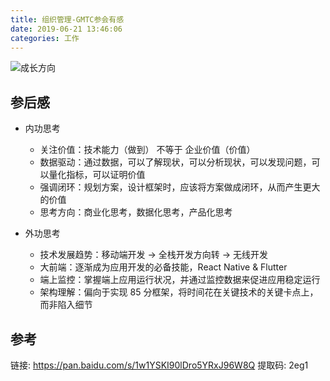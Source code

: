 ```yaml
---
title: 组织管理-GMTC参会有感
date: 2019-06-21 13:46:06
categories: 工作
---
```


![成长方向](/image/gmtc_growing.png)

## 参后感

- 内功思考

  - 关注价值：技术能力（做到） 不等于 企业价值（价值）
  - 数据驱动：通过数据，可以了解现状，可以分析现状，可以发现问题，可以量化指标，可以证明价值
  - 强调闭环：规划方案，设计框架时，应该将方案做成闭环，从而产生更大的价值
  - 思考方向：商业化思考，数据化思考，产品化思考

- 外功思考

  - 技术发展趋势：移动端开发 -> 全栈开发方向转 -> 无线开发
  - 大前端：逐渐成为应用开发的必备技能，React Native & Flutter
  - 端上监控：掌握端上应用运行状况，并通过监控数据来促进应用稳定运行
  - 架构理解：偏向于实现 85 分框架，将时间花在关键技术的关键卡点上，而非陷入细节

## 参考

链接: https://pan.baidu.com/s/1w1YSKI90lDro5YRxJ96W8Q
提取码: 2eg1
